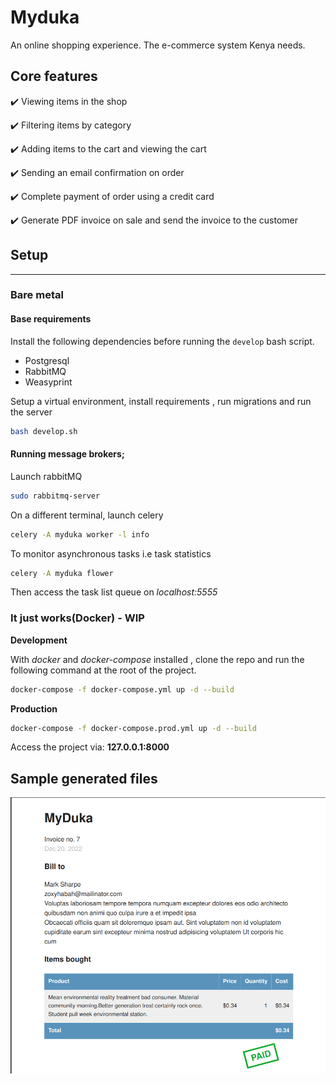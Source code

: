 # Myduka
An online shopping experience. The e-commerce system Kenya needs.


## Core features
:heavy_check_mark: Viewing items in the shop

:heavy_check_mark: Filtering items by category

:heavy_check_mark: Adding items to the cart and viewing the cart

:heavy_check_mark: Sending an email confirmation on order

:heavy_check_mark: Complete payment of order using a credit card

:heavy_check_mark: Generate PDF invoice on sale and send the invoice to the customer


## Setup 
---

### Bare metal
#### Base requirements

Install the following dependencies before running the `develop` bash script.

- Postgresql
- RabbitMQ
- Weasyprint

Setup a virtual environment, install requirements , run migrations and run the server

```bash
bash develop.sh
```

#### Running message brokers;
Launch rabbitMQ
```bash
sudo rabbitmq-server
```
On a different terminal, launch celery

```bash
celery -A myduka worker -l info

```

To monitor asynchronous tasks i.e task statistics
```bash
celery -A myduka flower
```
Then access the task list queue on *localhost:5555*
### It just works(Docker)  - WIP

**Development**

With *docker* and *docker-compose* installed , clone the repo and run the following command at the root of the project.
```bash
docker-compose -f docker-compose.yml up -d --build

```

**Production**

```bash
docker-compose -f docker-compose.prod.yml up -d --build

```

Access the project via: **127.0.0.1:8000**

## Sample generated files

![SampleInvoice](./screenshots/invoice_order7.png)